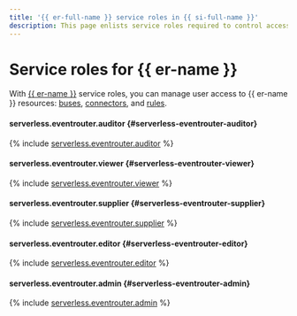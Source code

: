 ```yaml
---
title: '{{ er-full-name }} service roles in {{ si-full-name }}'
description: This page enlists service roles required to control access to {{ er-full-name }} features in {{ si-full-name }}.
---
```


# Service roles for {{ er-name }}

With [{{ er-name }}](../concepts/index.md#eventrouter) service roles, you can manage user access to {{ er-name }} resources: [buses](../concepts/eventrouter/bus.md), [connectors](../concepts/eventrouter/connector.md), and [rules](../concepts/eventrouter/rule.md).

#### serverless.eventrouter.auditor {#serverless-eventrouter-auditor}

{% include [serverless.eventrouter.auditor](../../_roles/serverless/eventrouter/auditor.md) %}

#### serverless.eventrouter.viewer {#serverless-eventrouter-viewer}

{% include [serverless.eventrouter.viewer](../../_roles/serverless/eventrouter/viewer.md) %}

#### serverless.eventrouter.supplier {#serverless-eventrouter-supplier}

{% include [serverless.eventrouter.supplier](../../_roles/serverless/eventrouter/supplier.md) %}

#### serverless.eventrouter.editor {#serverless-eventrouter-editor}

{% include [serverless.eventrouter.editor](../../_roles/serverless/eventrouter/editor.md) %}

#### serverless.eventrouter.admin {#serverless-eventrouter-admin}

{% include [serverless.eventrouter.admin](../../_roles/serverless/eventrouter/admin.md) %}